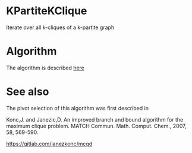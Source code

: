 # KPartiteKClique
Iterate over all k-cliques of a k-partite graph

# Algorithm

The algorithm is described [here](ALGORITHM.md)

# See also

The pivot selection of this algorithm was first described in

Konc,J. and Janezic,D. An improved branch and bound algorithm for the maximum clique problem. MATCH Commun. Math. Comput. Chem., 2007, 58, 569-590.

https://gitlab.com/janezkonc/mcqd
